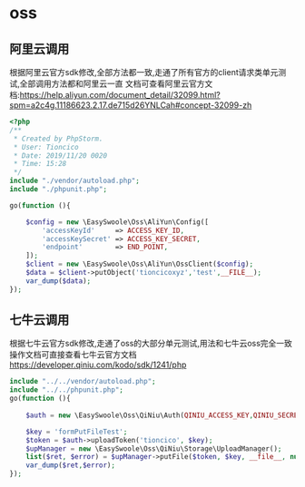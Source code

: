 # oss

## 阿里云调用
根据阿里云官方sdk修改,全部方法都一致,走通了所有官方的client请求类单元测试,全部调用方法都和阿里云一直
文档可查看阿里云官方文档:https://help.aliyun.com/document_detail/32099.html?spm=a2c4g.11186623.2.17.de715d26YNLCah#concept-32099-zh
```php
<?php
/**
 * Created by PhpStorm.
 * User: Tioncico
 * Date: 2019/11/20 0020
 * Time: 15:28
 */
include "./vendor/autoload.php";
include "./phpunit.php";

go(function (){

    $config = new \EasySwoole\Oss\AliYun\Config([
        'accessKeyId'     => ACCESS_KEY_ID,
        'accessKeySecret' => ACCESS_KEY_SECRET,
        'endpoint'        => END_POINT,
    ]);
    $client = new \EasySwoole\Oss\AliYun\OssClient($config);
    $data = $client->putObject('tioncicoxyz','test',__FILE__);
    var_dump($data);
});
```

## 七牛云调用
根据七牛云官方sdk修改,走通了oss的大部分单元测试,用法和七牛云oss完全一致
操作文档可直接查看七牛云官方文档 https://developer.qiniu.com/kodo/sdk/1241/php

```php
include "../../vendor/autoload.php";
include "../../phpunit.php";
go(function (){
    
    $auth = new \EasySwoole\Oss\QiNiu\Auth(QINIU_ACCESS_KEY,QINIU_SECRET_KEY);

    $key = 'formPutFileTest';
    $token = $auth->uploadToken('tioncico', $key);
    $upManager = new \EasySwoole\Oss\QiNiu\Storage\UploadManager();
    list($ret, $error) = $upManager->putFile($token, $key, __file__, null, 'text/plain', null);
    var_dump($ret,$error);
});
```
